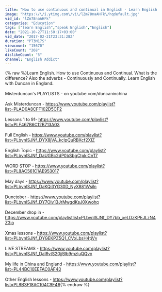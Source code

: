 ```yaml
---
title: "How to use continuous and continual in English - Learn English - English Lesson with Mr Duncan"
image: "https:\/\/i.ytimg.com\/vi\/lZm78naAHFk\/hqdefault.jpg"
vid_id: "lZm78naAHFk"
categories: "Education"
tags: ["learn English","speak English","English"]
date: "2021-10-27T11:50:17+03:00"
vid_date: "2017-02-21T23:31:28Z"
duration: "PT3M17S"
viewcount: "15670"
likeCount: "268"
dislikeCount: "5"
channel: "English Addict"
---
```

{% raw %}Learn English. How to use Continuous and Continual. What is the difference? Also the adverbs - Continuously and Continually. Learn English with Duncan in England. <br /><br />Misterduncan's PLAYLISTS -  on   youtube.com/duncaninchina<br /><br />Ask Misterduncan - <a rel="nofollow" target="blank" href="https://www.youtube.com/playlist?list=PLAD0A8CFF102D5CF2">https://www.youtube.com/playlist?list=PLAD0A8CFF102D5CF2</a><br /><br />Lessons 1 to 91- <a rel="nofollow" target="blank" href="https://www.youtube.com/playlist?list=PLF467B6C12B713A03">https://www.youtube.com/playlist?list=PLF467B6C12B713A03</a><br /><br />Full English - <a rel="nofollow" target="blank" href="https://www.youtube.com/playlist?list=PLbvnlSJNf_DYX8jVA_kcIpQuRBXcf2XIZ">https://www.youtube.com/playlist?list=PLbvnlSJNf_DYX8jVA_kcIpQuRBXcf2XIZ</a><br /><br />English Topic - <a rel="nofollow" target="blank" href="https://www.youtube.com/playlist?list=PLbvnlSJNf_DaUGBc2dP0bSbgCtpkiCnT7">https://www.youtube.com/playlist?list=PLbvnlSJNf_DaUGBc2dP0bSbgCtpkiCnT7</a><br /><br />WORD STOP - <a rel="nofollow" target="blank" href="https://www.youtube.com/playlist?list=PL8AC561C1AE953017">https://www.youtube.com/playlist?list=PL8AC561C1AE953017</a><br /><br />May days - <a rel="nofollow" target="blank" href="https://www.youtube.com/playlist?list=PLbvnlSJNf_DaKQi3YG30D_NyX881Wsiln">https://www.youtube.com/playlist?list=PLbvnlSJNf_DaKQi3YG30D_NyX881Wsiln</a><br /><br />Dunctober - <a rel="nofollow" target="blank" href="https://www.youtube.com/playlist?list=PLbvnlSJNf_DY7Olv13JrMwgdKsJ0Xwohq">https://www.youtube.com/playlist?list=PLbvnlSJNf_DY7Olv13JrMwgdKsJ0Xwohq</a><br /><br />December drop in - <a rel="nofollow" target="blank" href="https://www.youtube.com/playlistlist=PLbvnlSJNf_DY7bb_xeLDzKPEJLzN4Z3io">https://www.youtube.com/playlistlist=PLbvnlSJNf_DY7bb_xeLDzKPEJLzN4Z3io</a><br /><br />Xmas lessons - <a rel="nofollow" target="blank" href="https://www.youtube.com/playlist?list=PLbvnlSJNf_DYGEKPZ5Q1_CVxLbsH4tjVv">https://www.youtube.com/playlist?list=PLbvnlSJNf_DYGEKPZ5Q1_CVxLbsH4tjVv</a><br /><br />LIVE STREAMS - <a rel="nofollow" target="blank" href="https://www.youtube.com/playlist?list=PLbvnlSJNf_DaI8vtS20jjBlb9mzIuQQvo">https://www.youtube.com/playlist?list=PLbvnlSJNf_DaI8vtS20jjBlb9mzIuQQvo</a><br /><br />My life in China and England - <a rel="nofollow" target="blank" href="https://www.youtube.com/playlist?list=PL44BC10EEFAC0AF40">https://www.youtube.com/playlist?list=PL44BC10EEFAC0AF40</a><br /><br />Other English lessons - <a rel="nofollow" target="blank" href="https://www.youtube.com/playlist?list=PL8B3F18AC104C9F46">https://www.youtube.com/playlist?list=PL8B3F18AC104C9F46</a>{% endraw %}
